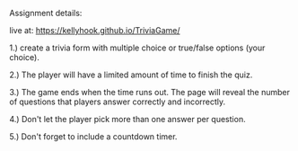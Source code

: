 Assignment details:

live at: https://kellyhook.github.io/TriviaGame/

1.) create a trivia form with multiple choice or true/false options (your choice).

2.) The player will have a limited amount of time to finish the quiz.

3.) The game ends when the time runs out. The page will reveal the number of questions that players answer correctly and incorrectly.

4.) Don't let the player pick more than one answer per question.

5.) Don't forget to include a countdown timer.
